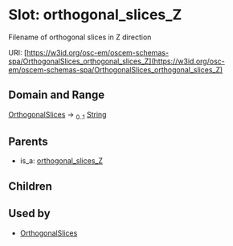 
# Slot: orthogonal_slices_Z

Filename of orthogonal slices in Z direction

URI: [https://w3id.org/osc-em/oscem-schemas-spa/OrthogonalSlices_orthogonal_slices_Z](https://w3id.org/osc-em/oscem-schemas-spa/OrthogonalSlices_orthogonal_slices_Z)


## Domain and Range

[OrthogonalSlices](OrthogonalSlices.md) &#8594;  <sub>0..1</sub> [String](types/String.md)

## Parents

 *  is_a: [orthogonal_slices_Z](orthogonal_slices_Z.md)

## Children


## Used by

 * [OrthogonalSlices](OrthogonalSlices.md)
